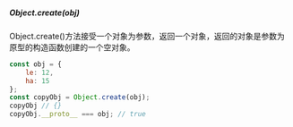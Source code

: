 ##### Object.create(obj)
Object.create()方法接受一个对象为参数，返回一个对象，返回的对象是参数为原型的构造函数创建的一个空对象。

```javascript
const obj = {
    le: 12,
    ha: 15
};
const copyObj = Object.create(obj);
copyObj // {}
copyObj.__proto__ === obj; // true
```

